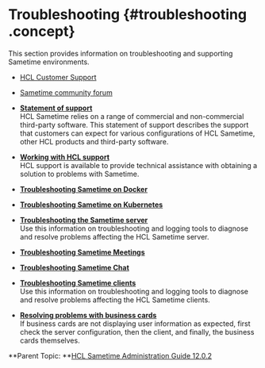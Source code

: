 # Troubleshooting {#troubleshooting .concept}

This section provides information on troubleshooting and supporting Sametime environments.

-   [HCL Customer Support](https://hclpnpsupport.hcltech.com/csm)
-   [Sametime community forum](https://support.hcltechsw.com/csm?id=community_forum&sys_id=e3c946d01b80841077761fc58d4bcb04)

-   **[Statement of support](c_troubleshooting_supportstatement.md)**  
HCL Sametime relies on a range of commercial and non-commercial third-party software. This statement of support describes the support that customers can expect for various configurations of HCL Sametime, other HCL products and third-party software.
-   **[Working with HCL support](troubleshooting_contact_support.md)**  
HCL support is available to provide technical assistance with obtaining a solution to problems with Sametime.
-   **[Troubleshooting Sametime on Docker](t_troubleshooting_sametime_docker.md)**  

-   **[Troubleshooting Sametime on Kubernetes](t_troubleshooting_sametime_kubernetes.md)**  

-   **[Troubleshooting the Sametime server](t_troubleshooting_sametime_server.md)**  
Use this information on troubleshooting and logging tools to diagnose and resolve problems affecting the HCL Sametime server.
-   **[Troubleshooting Sametime Meetings](t_troubleshooting_sametime_meetings.md)**  

-   **[Troubleshooting Sametime Chat](t_troubleshooting_sametime_chat.md)**  

-   **[Troubleshooting Sametime clients](t_troubleshooting_clients.md)**  
Use this information on troubleshooting and logging tools to diagnose and resolve problems affecting the HCL Sametime clients.
-   **[Resolving problems with business cards](t_resolving_business_cards.md)**  
If business cards are not displaying user information as expected, first check the server configuration, then the client, and finally, the business cards themselves.

**Parent Topic: **[HCL Sametime Administration Guide 12.0.2](administrator_doc.md)

